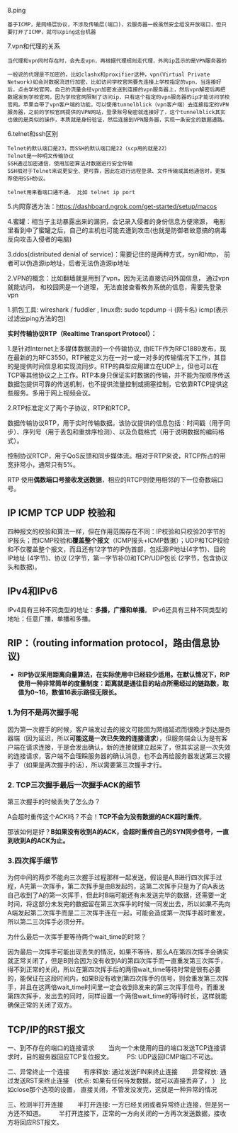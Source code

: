 8.ping

~~~
基于ICMP，是网络层协议，不涉及传输层(端口)，云服务器一般虽然安全组没开放端口，但只要打开了ICMP，就可以ping这台机器
~~~

7.vpn和代理的关系

~~~
当代理和vpn同时存在时，会先走vpn，再根据代理规则走代理，外网ip显示的是VPN服务器的

一般说的代理是不加密的，比如clashx和proxifier这种，vpn(Virtual Private Network)如会对数据流进行加密，比如访问学校官网要先连接上学校指定的vpn，当连接好后，点击学校官网，自己的流量会经vpn加密发送到连接的vpn服务器上，然后vpn解密后再把数据发到学校官网，因为学校官网限制了访问ip，只有这个指定的vpn服务器的ip才能访问学校官网。苹果自带了vpn客户端的功能，可以使用tunnelblick（vpn客户端）去连接指定的VPN服务器，之前的学校官网提供的VPN网站，登录账号秘密就连接好了，这个tunnelblick其实也做的是类似的操作，本质就是身份验证，然后连接到VPN服务器，实现一条安全的数据通路。
~~~

6.telnet和ssh区别

~~~
Telnet的默认端口是23，而SSH的默认端口是22（scp用的就是22）
Telnet是一种明文传输协议
SSH通过加密通信，使用加密算法对数据进行安全传输
SSH相对于Telnet来说更安全、更可靠，因此在进行远程登录、文件传输或其他通信时，更推荐使用SSH协议。

telnet用来看端口通不通， 比如 telnet ip port
~~~

5.内网穿透方法：https://dashboard.ngrok.com/get-started/setup/macos

4.蜜罐：相当于主动暴露出来的漏洞，会记录入侵者的身份信息方便溯源， 电影里看到中了蜜罐之后，自己的主机也可能去遭到攻击(也就是防御者故意搞的病毒反向攻击入侵者的电脑)

3.ddos(distributed denial of service)：需要记住的是两种方式，syn和http， 前者可以伪造源ip地址，后者无法伪造源ip地址

2.VPN的概念：比如翻墙就是用到了vpn，因为无法直接访问外国信息， 通过vpn就能访问， 和校园网是一个道理， 无法直接查看教务系统的信息，需要先登录vpn

1.抓包工具: wireshark / fuddler , linux命: sudo tcpdump -i <interface>(网卡名)  icmp(表示过滤出ping方法的包) 

**实时传输协议RTP（Realtime Transport Protocol）：**

1.是针对Internet上多媒体数据流的一个传输协议, 由IETF作为RFC1889发布，现在最新的为RFC3550。RTP被定义为在一对一或一对多的传输情况下工作，其目的是提供时间信息和实现流同步。RTP的典型应用建立在UDP上，但也可以在TCP等其他协议之上工作。RTP本身只保证实时数据的传输，并不能为按顺序传送数据包提供可靠的传送机制，也不提供流量控制或拥塞控制，它依靠RTCP提供这些服务。多用于网上视频会议。

2.RTP标准定义了两个子协议，RTP和RTCP。

数据传输协议RTP，用于实时传输数据。该协议提供的信息包括：时间戳（用于同步）、序列号（用于丢包和重排序检测）、以及负载格式（用于说明数据的编码格式）。

控制协议RTCP，用于QoS反馈和同步媒体流。相对于RTP来说，RTCP所占的带宽非常小，通常只有5%。

RTP 使用**偶数端口号接收发送数据**，相应的RTCP则使用相邻的下一位奇数端口号。

## IP ICMP TCP UDP 校验和

四种报文的校验和算法一样，但在作用范围存在不同：IP校验和只校验20字节的IP报头；而ICMP校验和**覆盖整个报文**（ICMP报头+ICMP数据）；UDP和TCP校验和不仅覆盖整个报文，而且还有12字节的IP伪首部，包括源IP地址(4字节)、目的IP地址 (4字节)、协议 (2字节，第一字节补0)和TCP/UDP包长 (2字节，包含协议头和数据)。

## IPv4和IPv6

IPv4具有三种不同类型的地址：**多播，广播和单播**。 IPv6还具有三种不同类型的地址：任意广播，单播和多播。 

## RIP：（routing information protocol，路由信息协议)

- **RIP协议采用距离向量算法，在实际使用中已经较少适用。在默认情况下，RIP使用一种非常简单的度量制度：距离就是通往目的站点所需经过的链路数，取值为0~16，数值16表示路径无限长。**



### 1.为何不是两次握手呢

因为第一次握手的时候，客户端发过去的报文可能因为网络延迟而很晚才到达服务器端（因为延迟，所以**可能这是一次已失效的连接请求**），但服务端会认为是有客户端在请求连接，于是会发出确认，新的连接就建立起来了，但其实这是一次失效的连接请求，客户端不会理睬服务器的确认消息，也不会再给服务器发送第三次握手了（如果是两次握手的话），所以需要第三次握手才行。

### 2. TCP三次握手最后一次握手ACK的细节

第三次握手的时候丢失了怎么办？

A会超时重传这个ACK吗？不会！**TCP不会为没有数据的ACK超时重传**。

那该如何是好？**B如果没有收到A的ACK，会超时重传自己的SYN同步信号，一直到收到A的ACK为止。**

### 3.四次挥手细节

为何中间的两步不能向三次握手过程那样一起发送，假设是A,B进行四次挥手过程，A先第一次挥手，第二次挥手是由B发起的，这第二次挥手只是为了向A表达自己收到了A的第一次挥手，但此时B端可能还有未发送完毕的数据，还需要一定时间，将这部分未发完的数据留在第三次挥手的时候一同发出去，所以如果不先向A端发起第二次挥手而是二三次挥手连在一起，可能会造成第一次挥手超时重发，所以第二三次挥手必须分开。

为什么最后一次挥手要等待两个wait_time的时常？

因为最后一次挥手可能出现丢失的情况，如果不等待，那么A在第四次挥手会确实就正常关闭了，但是B则会因为没有收到A的第四次挥手而一直重发第三次挥手，得不到正常的关闭，所以在第四次挥手后的两倍wait_time等待时常是很有必要的，能保证在这段时间内，如果B没有收到第四次挥手的信号，则会重发第三次挥手，并且在这两倍wait_time时间里一定会收到B发来的第三次挥手信号，而重发第四次挥手，发出去的同时，同样设置一个两倍wait_time的等待时长，这样就能确保正常的关闭了双方。

## TCP/IP的RST报文

一、到不存在的端口的连接请求
  当向一个未使用的目的端口发送TCP连接请求时，目的服务器回应TCP复位报文。
  PS: UDP返回ICMP端口不可达。

二、异常终止一个连接
  有序释放: 通过发送FIN来终止连接
  异常释放: 通过发送RST来终止连接 （优点: 如果有任何待发数据，就可以直接丢弃了， ）
	比如close那个选项的设置， 直接关闭，不管发没发完，这就是一种异常的情况

三、检测半打开连接
  半打开连接: 一方已经关闭或者异常终止连接，但是另一方还不知道。
  半打开连接下，正常的一方向关闭的一方再次发送数据，接收方将回应RST报文。
